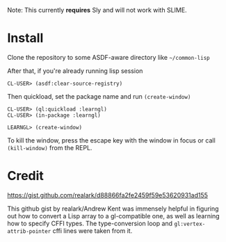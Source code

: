 
Note: This currently **requires** Sly and will not work with SLIME.

# Install

Clone the repository to some ASDF-aware directory like `~/common-lisp`

After that, if you're already running lisp session
```
CL-USER> (asdf:clear-source-registry)
```

Then quickload, set the package name and run `(create-window)`
```
CL-USER> (ql:quickload :learngl)
CL-USER> (in-package :learngl)

LEARNGL> (create-window)
```

To kill the window, press the escape key with the window in focus or call `(kill-window)` from the REPL.

# Credit

https://gist.github.com/realark/d88866fa2fe2459f59e53620931ad155

This github gist by realark/Andrew Kent was immensely helpful in figuring out how to convert a Lisp array to a gl-compatible one, as well as learning how to specify CFFI types. The type-conversion loop and `gl:vertex-attrib-pointer` cffi lines were taken from it.
